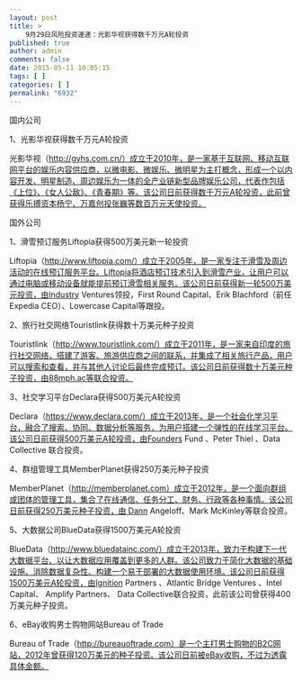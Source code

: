 ```yaml
---
layout: post
title: >
    9月29日风险投资速递：光影华视获得数千万元A轮投资
published: true
author: admin
comments: false
date: 2015-05-11 10:05:15
tags: [ ]
categories: [ ]
permalink: "6932"
---
```



国内公司

1、光影华视获得数千万元A轮投资

光影华视（http://gyhs.com.cn/）成立于2010年，是一家基于互联网、移动互联网平台的娱乐内容供应商，以微电影、微娱乐、微明星为主打概念，形成一个以内容开发、明星制造、周边娱乐为一体的全产业链新型品牌娱乐公司，代表作包括《上位》、《女人公敌》、《青春期》等。该公司日前获得数千万元A轮投资，此前曾获得乐搏资本杨宁、万嘉创投张巍等数百万元天使投资。

国外公司

1、滑雪预订服务Liftopia获得500万美元新一轮投资

Liftopia（http://www.liftopia.com/）成立于2005年，是一家专注于滑雪及周边活动的在线预订服务平台。Liftopia将酒店预订技术引入到滑雪产业，让用户可以通过电脑或移动设备就能提前预订滑雪相关服务。该公司日前获得新一轮500万美元投资，由Industry Ventures领投，First Round Capital、Erik Blachford（前任Expedia CEO）、Lowercase Capital等跟投。

2、旅行社交网络Touristlink获得数十万美元种子投资

Touristlink（http://www.touristlink.com/）成立于2011年，是一家来自印度的旅行社交网络，搭建了游客、旅游供应商之间的联系，并集成了相关旅行产品，用户可以搜索和查看，并与其他人讨论后最终完成预订。该公司日前获得数十万美元种子投资，由88mph.ac等联合投资。

3、社交学习平台Declara获得500万美元A轮投资

Declara（https://www.declara.com/）成立于2013年，是一个社会化学习平台，融合了搜索、协同、数据分析等服务，为用户搭建一个弹性的在线学习平台。该公司日前获得500万美元A轮投资，由Founders Fund 、Peter Thiel 、Data Collective 联合投资。

4、群组管理工具MemberPlanet获得250万美元种子投资

MemberPlanet（http://memberplanet.com）成立于2012年，是一个面向群组或团体的管理工具，集合了在线通信、任务分工、财务、行政等各种事情。该公司日前获得250万美元种子投资，由 Dann Angeloff、Mark McKinley等联合投资。

5、大数据公司BlueData获得1500万美元A轮投资

BlueData（http://www.bluedatainc.com/）成立于2013年，致力于构建下一代大数据平台、以让大数据应用覆盖到更多的人群。该公司致力于简化大数据的基础设施、消除数据复杂性、构建一个易于部署的大数据使用环境。该公司日前获得1500万美元A轮投资，由Ignition Partners 、Atlantic Bridge Ventures 、Intel Capital、 Amplify Partners、 Data Collective联合投资，此前该公司曾获得400万美元种子投资。

6、eBay收购男士购物网站Bureau of Trade

Bureau of Trade（http://bureauoftrade.com）是一个主打男士购物的B2C网站，2012年曾获得120万美元的种子投资。该公司日前被eBay收购，不过为透露具体金额。